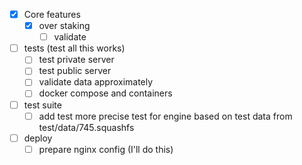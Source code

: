 - [x] Core features
  - [x] over staking
    - [ ] validate

- [ ] tests (test all this works)
  - [ ] test private server
  - [ ] test public server
  - [ ] validate data approximately
  - [ ] docker compose and containers

- [ ] test suite
  - [ ] add test more precise test for engine based on test data from test/data/745.squashfs
  
- [ ] deploy
  - [ ] prepare nginx config (I'll do this)
